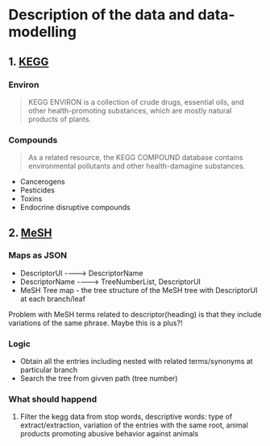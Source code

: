 # Description of the data and data-modelling

## 1. [KEGG](https://www.genome.jp/kegg)

### Environ

> KEGG ENVIRON is a collection of crude drugs, essential oils, and other health-promoting substances, which are mostly natural products of plants.

### Compounds

>As a related resource, the KEGG COMPOUND database contains environmental pollutants and other health-damagine substances.

* Cancerogens
* Pesticides
* Toxins
* Endocrine disruptive compounds

## 2. [MeSH](https://www.ncbi.nlm.nih.gov/mesh)

### Maps as JSON

* DescriptorUI ----> DescriptorName
* DescriptorName ----> TreeNumberList, DescriptorUI
* MeSH Tree map - the tree structure of the MeSH tree with DescriptorUI at each branch/leaf

Problem with MeSH terms related to descriptor(heading) is that they include variations of the same phrase. Maybe this is a plus?!

### Logic

* Obtain all the entries including nested with related terms/synonyms at particular branch
* Search the tree from givven path (tree number)

### What should happend

1. Filter the kegg data from stop words, descriptive words: type of extract/extraction, variation of the entries with the same root, animal products promoting abusive behavior against animals
